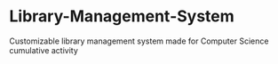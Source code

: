 # Library-Management-System
Customizable library management system made for Computer Science cumulative activity
